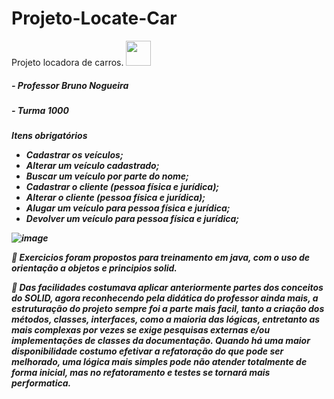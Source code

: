 # Projeto-Locate-Car
Projeto locadora de carros.
<img src="https://cdn.jsdelivr.net/gh/devicons/devicon/icons/java/java-original.svg" width="40" height="40"/>
</div>
<h5>- Professor Bruno Nogueira<h5>
<h5>- Turma 1000<h5>
  <div>
Itens obrigatórios
  <br>
<ul>
<li>Cadastrar os veículos;</li>
<li>Alterar um veículo cadastrado;</li>
<li>Buscar um veículo por parte do nome;</li>
<li>Cadastrar o cliente (pessoa física e jurídica);</li>
<li>Alterar o cliente (pessoa física e jurídica);</li>
<li>Alugar um veículo para pessoa física e jurídica;</li>
<li>Devolver um veículo para pessoa física e jurídica;</li>
</ul>

![image](https://github.com/ilessalobo/Projeto-Locate-Car/assets/78517083/5a440a50-8b88-43b7-868a-cff6ef67177b)

💬 Exercicios foram propostos para treinamento em java, com o uso de orientação a objetos e principios solid. 

💬 Das facilidades costumava aplicar anteriormente partes dos conceitos do SOLID, agora reconhecendo pela didática do professor ainda mais,
a estruturação do projeto sempre foi a parte mais facil, tanto a criação dos métodos, classes, interfaces, como a maioria
das lógicas, entretanto as mais complexas por vezes se exige pesquisas externas e/ou implementações de classes da documentação. 
Quando há uma maior disponibilidade costumo efetivar a refatoração do que pode ser melhorado, uma lógica mais simples pode não atender 
totalmente de forma inicial, mas no refatoramento e testes se tornará mais performatica.

